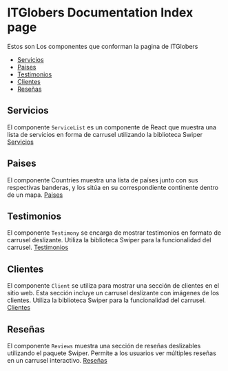 # ITGlobers Documentation Index page

Estos son Los componentes que conforman la pagina de ITGlobers
* [Servicios](https://itglober-doc.vercel.app/page-serviceList 'Servicios')
* [Paises](https://itglober-doc.vercel.app/page-countries 'Paises')
* [Testimonios](https://itglober-doc.vercel.app/page-testimony 'Testimonios')
* [Clientes](https://itglober-doc.vercel.app/page-clients 'Clientes')
* [Reseñas](https://itglober-doc.vercel.app/page-reviews 'Reseñas')

## Servicios

El componente `ServiceList` es un componente de React que muestra una lista de servicios en forma de carrusel utilizando la biblioteca Swiper
[Servicios](https://itglober-doc.vercel.app/page-serviceList 'Servicios')

## Paises

El componente Countries muestra una lista de países junto con sus respectivas banderas, y los sitúa en su correspondiente continente dentro de un mapa.
[Paises](https://itglober-doc.vercel.app/page-countries 'Paises')


## Testimonios

El componente `Testimony` se encarga de mostrar testimonios en formato de carrusel deslizante. Utiliza la biblioteca Swiper para la funcionalidad del carrusel.
[Testimonios](https://itglober-doc.vercel.app/page-testimony 'Testimonios')

## Clientes

El componente `Client` se utiliza para mostrar una sección de clientes en el sitio web. Esta sección incluye un carrusel deslizante con imágenes de los clientes. Utiliza la biblioteca Swiper para la funcionalidad del carrusel.
[Clientes](https://itglober-doc.vercel.app/page-clients 'Clientes')

## Reseñas

El componente `Reviews` muestra una sección de reseñas deslizables utilizando el paquete Swiper. Permite a los usuarios ver múltiples reseñas en un carrusel interactivo.
[Reseñas](https://itglober-doc.vercel.app/page-reviews 'Reseñas')

